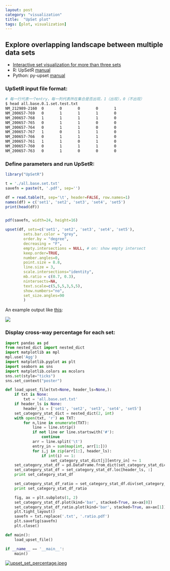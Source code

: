 ```yaml
---
layout: post
category: "visualization"
title:  "UpSet plot"
tags: [plot, visualization]
---
```


##  Explore overlapping landscape between multiple data sets

* [Interactive set visualization for more than three sets](http://caleydo.org/tools/upset/)
* R: UpSetR [manual](https://www.rdocumentation.org/packages/UpSetR/versions/1.3.3/topics/upset)
* Python: py-upset [manual](https://github.com/ImSoErgodic/py-upset)

### UpSetR input file format:

```bash
# 每一行代表一个entry，每一列代表所在集合是否出现，1（出现），0（不出现）
$ head all.base.0.1.set.test.txt
NM_212989-2160  0       0       0       0       1
NM_200657-769   0       1       1       1       0
NM_200657-768   1       1       1       1       0
NM_200657-765   0       1       1       0       0
NM_200657-764   0       1       1       0       0
NM_200657-767   1       0       1       1       0
NM_200657-766   0       1       1       1       0
NM_200657-761   1       1       0       1       0
NM_200657-760   0       1       1       1       0
NM_200657-763   0       1       0       0       0
```

### Define parameters and run UpSetR: 

```R
library("UpSetR")

t = './all.base.set.txt'
savefn = paste(t, '.pdf', sep='')

df = read.table(t, sep='\t', header=FALSE, row.names=1)
names(df) = c('set1', 'set2', 'set3', 'set4', 'set5')
print(head(df))


pdf(savefn, width=24, height=16)

upset(df, sets=c('set1', 'set2', 'set3', 'set4', 'set5'), 
		sets.bar.color = "grey", 
		order.by = "degree",
		decreasing = "F",  
		empty.intersections = NULL, # on: show empty intersect
		keep.order=TRUE, 
		number.angles=0, 
		point.size = 8.8, 
		line.size = 3, 
		scale.intersections="identity", 
		mb.ratio = c(0.7, 0.3), 
		nintersects=NA, 
		text.scale=c(5,5,5,3,5,5),
		show.numbers="no",
		set_size.angles=90
		)
```

An example output like [this](https://guangchuangyu.github.io/2015/07/upsetplot-in-chipseeker/):

![](http://guangchuangyu.github.io/blog_images/Bioconductor/ChIPseeker/upset.png)

### Display cross-way percentage for each set:

```python
import pandas as pd
from nested_dict import nested_dict
import matplotlib as mpl
mpl.use('Agg')
import matplotlib.pyplot as plt
import seaborn as sns
import matplotlib.colors as mcolors
sns.set(style="ticks")
sns.set_context("poster")

def load_upset_file(txt=None, header_ls=None,):
	if txt is None:
		txt = 'all.base.set.txt'
	if header_ls is None:
		header_ls = ['set1', 'set2', 'set3', 'set4', 'set5']
	set_category_stat_dict = nested_dict(2, int)
	with open(txt, 'r') as TXT:
		for n,line in enumerate(TXT):
			line = line.strip()
			if not line or line.startswith('#'):
				continue
			arr = line.split('\t')
			entry_in = sum(map(int, arr[1:]))
			for i,j in zip(arr[1:], header_ls):
				if int(i) == 1:
					set_category_stat_dict[j][entry_in] += 1
	set_category_stat_df = pd.DataFrame.from_dict(set_category_stat_dict, orient='index')
	set_category_stat_df = set_category_stat_df.loc[header_ls, :]
	print set_category_stat_df

	set_category_stat_df_ratio = set_category_stat_df.div(set_category_stat_df.sum(axis=1), axis=0)
	print set_category_stat_df_ratio

	fig, ax = plt.subplots(1, 2)
	set_category_stat_df.plot(kind='bar', stacked=True, ax=ax[0])
	set_category_stat_df_ratio.plot(kind='bar', stacked=True, ax=ax[1])
	plt.tight_layout()
	savefn = txt.replace('.txt', '.ratio.pdf')
	plt.savefig(savefn)
	plt.close()

def main():
	load_upset_file()

if __name__ == '__main__':
	main()
```

[![upset_set_percentage.jpeg](https://i.loli.net/2018/09/14/5b9b3200e6e29.jpeg)](https://i.loli.net/2018/09/14/5b9b3200e6e29.jpeg)

